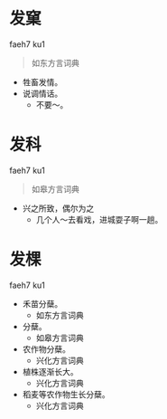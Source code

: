 

# 发窠
faeh7 ku1
> 如东方言词典
- 牲畜发情。
- 说调情话。
  - 不要～。

# 发科
faeh7 ku1
> 如皋方言词典
- 兴之所致，偶尔为之
  - 几个人～去看戏，进城耍子啊一趟。







# 发棵
faeh7 ku1
+ 禾苗分蘖。
  * 如东方言词典
+ 分蘖。
  * 如皋方言词典
+ 农作物分蘖。
  * 兴化方言词典
+ 植株逐渐长大。
  * 兴化方言词典
+ 稻麦等农作物生长分蘖。
  * 兴化方言词典
